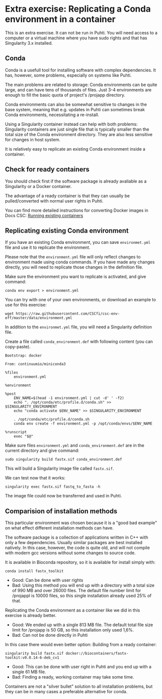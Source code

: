 # Extra exercise: Replicating a Conda environment in a container

This is an extra exercise. It can not be run in Puhti. You will need  access
to a computer or a virtual machine where you have sudo rights and that has
Singularity 3.x installed.

## Conda
Conda is a usefull tool for installing software with complex dependencies. 
It has, however, some problems, especially on systems like Puhti. 

The main problems are related to storage: Conda environments can be quite large,
and can have tens of thousands of files. Just 3-4 environments are enough to fill
the basic quota of project's /projapp directory.

Conda environments can also be somewhat sensitive to changes in the base system, 
meaning that e.g. updates in Puhti can sometimes break Conda environments, 
necessitating a re-install.

Using a Singularity container instead can help with both problems: Singularity
containers are just single file that is typically smaller than the total size
of the Conda environment directory. They are also less sensitive for changes in
host system.

It is relatively easy to replicate an existing Conda environment inside a container.

## Check for ready containers

You should check first if the software package is already avaliable as a Singularity 
or a Docker container. 

The advantage of a ready container is that they can usually be pulled/converted with
normal user rights in Puhti.

You can find more detailed instructions for converting Docker images in Docs CSC: 
[Running existing containers](https://docs.csc.fi/computing/containers/run-existing/)

## Replicating existing Conda environment

If you have an existing Conda environment, you can save `environmet.yml` file and
use it to replicate the environment.

Please note that the `environment.yml` file will only reflect changes to environment
made using conda commands. If you have made any changes directly, you will need to replicate
those changes in the definition file.

Make sure the environment you want to replicate is activated, and give command:
```text
conda env export > environment.yml
```
You can try with one of your own environments, or download an example to use for
this exercise:
```text
wget https://raw.githubusercontent.com/CSCfi/csc-env-eff/master/data/environment.yml
```
In addition to the `environmet.yml` file, you will need a Singularity definition file.

Create a file called `conda_environment.def` with following content (you can copy-paste).
```text
Bootstrap: docker

From: continuumio/miniconda3

%files
    environment.yml

%environment

%post
    ENV_NAME=$(head -1 environment.yml | cut -d' ' -f2)
    echo ". /opt/conda/etc/profile.d/conda.sh" >> $SINGULARITY_ENVIRONMENT
    echo "conda activate $ENV_NAME" >> $SINGULARITY_ENVIRONMENT

    . /opt/conda/etc/profile.d/conda.sh
    conda env create -f environment.yml -p /opt/conda/envs/$ENV_NAME

%runscript
    exec "$@"
```
Make sure files `environment.yml` and `conda_environment.def` are in the
current directory and give command:

```text
sudo singularity build fastx.sif conda_environment.def
```
This will build a Singularity image file called `fastx.sif`. 

We can test now that it works:
```text
singularity exec fastx.sif fastq_to_fasta -h
```
The image file could now be transferred and used in Puhti.

## Comparision of installation methods

This particular environment was chosen because it is a "good bad example" on
what effect different installation methods can have.

The software package is a collection of applications written in C++ with 
only a few dependencies. Usually similar packages are best installed natively. 
In this case, however, the code is quite old, and will not compile with modern 
gcc versions without some changes to  source code.

It is available in Bioconda repository, so it is available for install simply with:
```text
conda install fastx_toolkit
```
- Good: Can be done with user rights
- Bad: Using this method you will end up with a directory with a total size of 990 MB 
and over 26000 files. The default file number limit for /projappl is 10000 files, 
so this single installation already used 25% of that.

Replicating the Conda environment as a container like we did in this exercise is already 
better.
- Good: We ended up with a single 813 MB file. The default total file size limit for 
/projapp is 50 GB, so this installation only used 1,6%.
- Bad: Can not be done directly in Puhti

In this case there would even better option: Building from a ready container:
```text
singularity build fastx.sif docker://biocontainers/fastx-toolkit:v0.0.14-6-deb_cv1
```
- Good: This can be done with user right in Puhti and you end up with a single 61 MB file.
- Bad: Finding a ready, working container may take some time.

Containers are not a "silver bullet" solution to all installation problems, but they can
be in many cases a preferable alternative for conda.